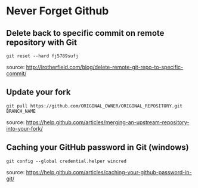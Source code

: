 # Never Forget Github

## Delete back to specific commit on remote repository with Git
```
git reset --hard fj5789sufj
```
source: http://lrotherfield.com/blog/delete-remote-git-repo-to-specific-commit/

## Update your fork
```
git pull https://github.com/ORIGINAL_OWNER/ORIGINAL_REPOSITORY.git BRANCH_NAME
```
source: https://help.github.com/articles/merging-an-upstream-repository-into-your-fork/


## Caching your GitHub password in Git (windows)
```
git config --global credential.helper wincred
```
source: https://help.github.com/articles/caching-your-github-password-in-git/

